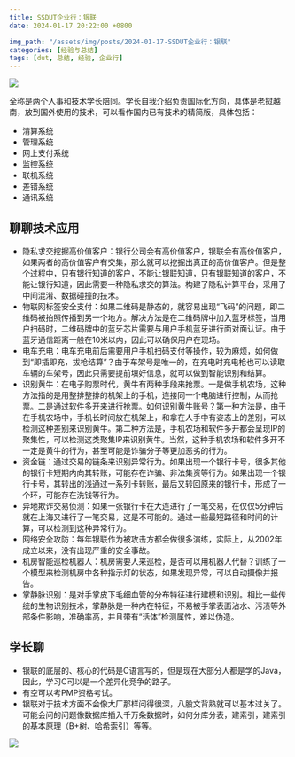 ```yaml
---
title: SSDUT企业行：银联
date: 2024-01-17 20:22:00 +0800

img_path: "/assets/img/posts/2024-01-17-SSDUT企业行：银联"
categories: [经验与总结]
tags: [dut, 总结, 经验, 企业行]
---
```


![](1.jpg)

全称是两个人事和技术学长陪同。学长自我介绍负责国际化方向，具体是老挝越南，放到国外使用的技术，可以看作国内已有技术的精简版，具体包括：

- 清算系统
- 管理系统
- 网上支付系统
- 监控系统
- 联机系统
- 差错系统
- 通讯系统

## 聊聊技术应用

- 隐私求交挖掘高价值客户：银行公司会有高价值客户，银联会有高价值客户，如果两者的高价值客户有交集，那么就可以挖掘出真正的高价值客户。但是整个过程中，只有银行知道的客户，不能让银联知道，只有银联知道的客户，不能让银行知道，因此需要一种隐私求交的算法。构建了隐私计算平台，采用了中间混淆、数据碰撞的技术。
- 物联网标签安全支付：如果二维码是静态的，就容易出现“飞码”的问题，即二维码被拍照传播到另一个地方。解决方法是在二维码牌中加入蓝牙标签，当用户扫码时，二维码牌中的蓝牙芯片需要与用户手机蓝牙进行面对面认证。由于蓝牙通信距离一般在10米以内，因此可以确保用户在现场。
- 电车充电：电车充电前后需要用户手机扫码支付等操作，较为麻烦，如何做到“即插即充，拔枪结算”？由于车架号是唯一的，在充电时充电枪也可以读取车辆的车架号，因此只需要提前填好信息，就可以做到智能识别和结算。
- 识别黄牛：在电子购票时代，黄牛有两种手段来抢票。一是做手机农场，这种方法指的是用整排整排的机架上的手机，连接同一个电脑进行控制，从而抢票。二是通过软件多开来进行抢票。如何识别黄牛账号？第一种方法是，由于在手机农场中，手机长时间放在机架上，和拿在人手中有姿态上的差别，可以检测这种差别来识别黄牛。第二种方法是，手机农场和软件多开都会呈现IP的聚集性，可以检测这类聚集IP来识别黄牛。当然，这种手机农场和软件多开不一定是黄牛的行为，甚至可能是诈骗分子等更加恶劣的行为。
- 资金链：通过交易的链条来识别异常行为。如果出现一个银行卡号，很多其他的银行卡短期内向其转账，可能存在诈骗、非法集资等行为。如果出现一个银行卡号，其转出的浅通过一系列卡转账，最后又转回原来的银行卡，形成了一个环，可能存在洗钱等行为。
- 异地欺诈交易侦测：如果一张银行卡在大连进行了一笔交易，在仅仅5分钟后就在上海又进行了一笔交易，这是不可能的。通过一些最短路径和时间的计算，可以检测到这种异常行为。
- 网络安全攻防：每年银联作为被攻击方都会做很多演练，实际上，从2002年成立以来，没有出现严重的安全事故。
- 机房智能巡检机器人：机房需要人来巡检，是否可以用机器人代替？训练了一个模型来检测机房中各种指示灯的状态，如果发现异常，可以自动摄像并报告。
- 掌静脉识别：是对手掌皮下毛细血管的分布特征进行建模和识别。相比一些传统的生物识别技术，掌静脉是一种内在特征，不易被手掌表面沾水、污渍等外部条件影响，准确率高，并且带有“活体”检测属性，难以伪造。

## 学长聊

- 银联的底层的、核心的代码是C语言写的，但是现在大部分人都是学的Java，因此，学习C可以是一个差异化竞争的路子。
- 有空可以考PMP资格考试。
- 银联对于技术方面不会像大厂那样问得很深，八股文背熟就可以基本过关了。可能会问的问题像数据库插入千万条数据时，如何分库分表，建索引，建索引的基本原理（B+树、哈希索引）等等。

![](2.jpg)
